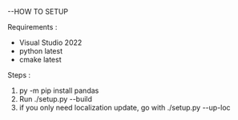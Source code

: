 --HOW TO SETUP

Requirements :
- Visual Studio 2022
- python latest
- cmake latest

Steps :
1. py -m pip install pandas
2. Run ./setup.py --build
3. if you only need localization update, go with ./setup.py --up-loc